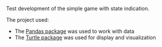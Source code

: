 Test development of the simple game with state indication.

The project used:
* The [Pandas package](https://pandas.pydata.org/docs/index.html) was used to work with data
* The [Turtle package](https://docs.python.org/3/library/turtle.html) was used for display and visualization